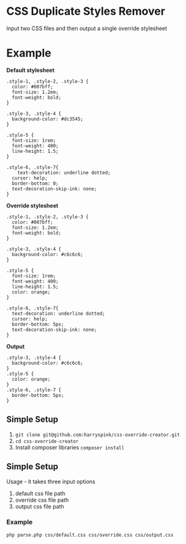 
# CSS Duplicate Styles Remover

Input two CSS files and then output a single override stylesheet

# Example

**Default stylesheet**

    .style-1, .style-2, .style-3 {  
      color: #007bff;  
      font-size: 1.2em;  
      font-weight: bold;  
    }  
      
    .style-3, .style-4 {  
      background-color: #dc3545;  
    }  
      
    .style-5 {  
      font-size: 1rem;  
      font-weight: 400;  
      line-height: 1.5;  
    }  
      
    .style-6, .style-7{  
        text-decoration: underline dotted;  
      cursor: help;  
      border-bottom: 0;  
      text-decoration-skip-ink: none;  
    }

**Override stylesheet**

    .style-1, .style-2, .style-3 {  
      color: #007bff;  
      font-size: 1.2em;  
      font-weight: bold;  
    }  
      
    .style-3, .style-4 {  
      background-color: #c6c6c6;  
    }  
      
    .style-5 {  
      font-size: 1rem;  
      font-weight: 400;  
      line-height: 1.5;  
      color: orange;  
    }  
      
    .style-6, .style-7{  
      text-decoration: underline dotted;  
      cursor: help;  
      border-bottom: 5px;  
      text-decoration-skip-ink: none;  
    }

**Output**

    .style-3, .style-4 {  
      background-color: #c6c6c6;  
    }  
    .style-5 {  
      color: orange;  
    }  
    .style-6, .style-7 {  
      border-bottom: 5px;  
    }

## Simple Setup

 1. `git clone git@github.com:harryspink/css-override-creator.git`
 2. `cd css-override-creator`
 3. Install composer libraries `composer install`

## Simple Setup

Usage - it takes three input options

 1. default css file path
 2. override css file path
 3. output css file path

### Example

    php parse.php css/default.css css/override.css css/output.css


